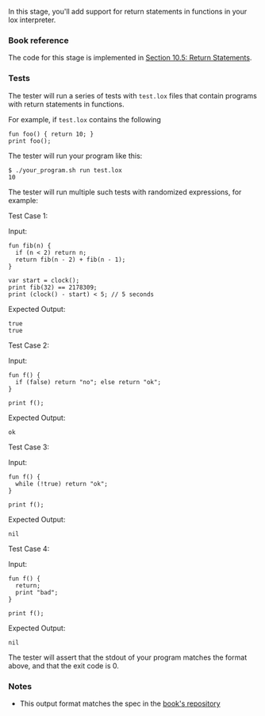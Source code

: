 In this stage, you'll add support for return statements in functions in your lox interpreter.

### Book reference

The code for this stage is implemented in [Section 10.5: Return Statements](https://craftinginterpreters.com/functions.html#return-statements).

### Tests

The tester will run a series of tests with `test.lox` files that contain programs with return statements in functions.

For example, if `test.lox` contains the following

```
fun foo() { return 10; }
print foo();
```

The tester will run your program like this:

```
$ ./your_program.sh run test.lox
10
```

The tester will run multiple such tests with randomized expressions, for example:

Test Case 1:

Input:

```
fun fib(n) {
  if (n < 2) return n;
  return fib(n - 2) + fib(n - 1);
}

var start = clock();
print fib(32) == 2178309;
print (clock() - start) < 5; // 5 seconds
```

Expected Output:

```
true
true
```

Test Case 2:

Input:

```
fun f() {
  if (false) return "no"; else return "ok";
}

print f();
```

Expected Output:

```
ok
```

Test Case 3:

Input:

```
fun f() {
  while (!true) return "ok";
}

print f();
```

Expected Output:

```
nil
```

Test Case 4:

Input:

```
fun f() {
  return;
  print "bad";
}

print f();
```

Expected Output:

```
nil
```

The tester will assert that the stdout of your program matches the format above, and that the exit code is 0.

### Notes

- This output format matches the spec in the [book's repository](https://github.com/munificent/craftinginterpreters/blob/4a840f70f69c6ddd17cfef4f6964f8e1bcd8c3d4/test/function/local_recursion.lox)